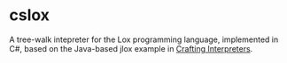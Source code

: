 # cslox

A tree-walk intepreter for the Lox programming language, implemented in C#, based on the Java-based jlox example in [Crafting Interpreters](https://craftinginterpreters.com/).